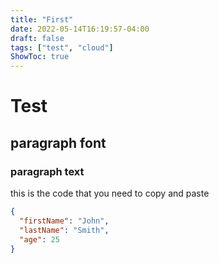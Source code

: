 ```yaml
---
title: "First"
date: 2022-05-14T16:19:57-04:00
draft: false
tags: ["test", "cloud"]
ShowToc: true
---
```


# Test

## paragraph font

### paragraph text

this is the code that you need to copy and paste

```json
{
  "firstName": "John",
  "lastName": "Smith",
  "age": 25
}
```